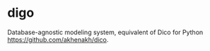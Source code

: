 digo
====

Database-agnostic modeling system, equivalent of Dico for Python https://github.com/akhenakh/dico.
